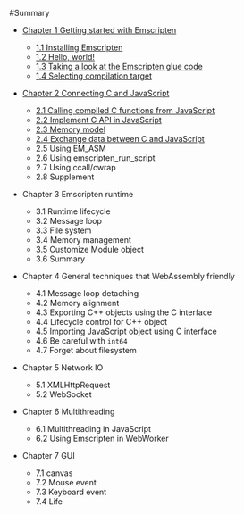 #Summary

* [Chapter 1 Getting started with Emscripten](ch1-quick-guide/readme.md)
  * [1.1 Installing Emscripten](ch1-quick-guide/ch1-01-install.md)
  * [1.2 Hello, world!](ch1-quick-guide/ch1-02-helloworld.md)
  * [1.3 Taking a look at the Emscripten glue code](ch1-quick-guide/ch1-03-glue-code.md)
  * [1.4 Selecting compilation target](ch1-quick-guide/ch1-04-compile.md)

* [Chapter 2 Connecting C and JavaScript](ch2-c-js/readme.md)
  * [2.1 Calling compiled C functions from JavaScript](ch2-c-js/ch2-01-js-call-c.md)
  * [2.2 Implement C API in JavaScript](ch2-c-js/ch2-02-implement-c-api-in-js.md)
  * [2.3 Memory model](ch2-c-js/ch2-03-mem-model.md)
  * [2.4 Exchange data between C and JavaScript](ch2-c-js/ch2-04-data-exchange.md)
  * 2.5 Using EM_ASM
  * 2.6 Using emscripten_run_script
  * 2.7 Using ccall/cwrap
  * 2.8 Supplement

* Chapter 3 Emscripten runtime
  * 3.1 Runtime lifecycle
  * 3.2 Message loop
  * 3.3 File system
  * 3.4 Memory management
  * 3.5 Customize Module object
  * 3.6 Summary

* Chapter 4 General techniques that WebAssembly friendly
  * 4.1 Message loop detaching
  * 4.2 Memory alignment
  * 4.3 Exporting C++ objects using the C interface
  * 4.4 Lifecycle control for C++ object
  * 4.5 Importing JavaScript object using C interface
  * 4.6 Be careful with `int64`
  * 4.7 Forget about filesystem

* Chapter 5 Network IO
  * 5.1 XMLHttpRequest
  * 5.2 WebSocket

* Chapter 6 Multithreading
  * 6.1 Multithreading in JavaScript
  * 6.2 Using Emscripten in WebWorker

* Chapter 7 GUI
  * 7.1 canvas
  * 7.2 Mouse event
  * 7.3 Keyboard event
  * 7.4 Life